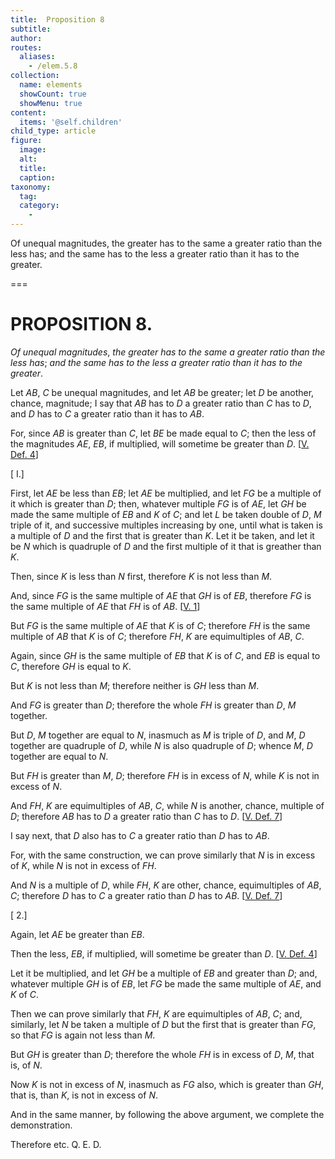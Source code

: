 ```yaml
---
title:  Proposition 8
subtitle: 
author:
routes:
  aliases:
    - /elem.5.8
collection:
  name: elements
  showCount: true
  showMenu: true
content:
  items: '@self.children'
child_type: article
figure:
  image:
  alt:
  title:
  caption:
taxonomy:
  tag:
  category:
    - 
---
```


<p><emph>Of unequal magnitudes</emph>, <emph>the greater has to the same a greater ratio than the less has</emph>; <emph>and the same has to the less a greater ratio than it has to the greater</emph>. <pb n="150"/></p>

===

<h1>PROPOSITION 8.</h1>
<p><em>Of unequal magnitudes</em>, <em>the greater has to the same a greater ratio than the less has</em>; <em>and the same has to the less a greater ratio than it has to the greater</em>. <pb n="150"/></p>

<p>Let <em>AB</em>, <em>C</em> be unequal magnitudes, and let <em>AB</em> be greater; let <em>D</em> be another, chance, magnitude; I say that <em>AB</em> has to <em>D</em> a greater ratio than <em>C</em> has to <em>D</em>, and <em>D</em> has to <em>C</em> a greater ratio than it has to <em>AB</em>. 
      </p>

<p>For, since <em>AB</em> is greater than <em>C</em>, let <em>BE</em> be made equal to <em>C</em>; then the less of the magnitudes <em>AE</em>, <em>EB</em>, if multiplied, will sometime be greater than <em>D</em>. [<a href="/elem.5.def.4">V. Def. 4</a>] </p>

<p>[<title>Case</title> I.] </p>

<p>First, let <em>AE</em> be less than <em>EB</em>; let <em>AE</em> be multiplied, and let <em>FG</em> be a multiple of it which is greater than <em>D</em>; then, whatever multiple <em>FG</em> is of <em>AE</em>, let <em>GH</em> be made the same multiple of <em>EB</em> and <em>K</em> of <em>C</em>; and let <em>L</em> be taken double of <em>D</em>, <em>M</em> triple of it, and successive multiples increasing by one, until what is taken is a multiple of <em>D</em> and the first that is greater than <em>K</em>. Let it be taken, and let it be <em>N</em> which is quadruple of <em>D</em> and the first multiple of it that is greather than <em>K</em>. </p>

<p>Then, since <em>K</em> is less than <em>N</em> first, therefore <em>K</em> is not less than <em>M</em>. </p>

<p>And, since <em>FG</em> is the same multiple of <em>AE</em> that <em>GH</em> is of <em>EB</em>, therefore <em>FG</em> is the same multiple of <em>AE</em> that <em>FH</em> is of <em>AB</em>. [<a href="/elem.5.1">V. 1</a>] </p>

<p>But <em>FG</em> is the same multiple of <em>AE</em> that <em>K</em> is of <em>C</em>; <span class="center">therefore <em>FH</em> is the same multiple of <em>AB</em> that <em>K</em> is of <em>C</em>; therefore <em>FH</em>, <em>K</em> are equimultiples of <em>AB</em>, <em>C</em>.</span>
      </p>

<p>Again, since <em>GH</em> is the same multiple of <em>EB</em> that <em>K</em> is of <em>C</em>, and <em>EB</em> is equal to <em>C</em>, <span class="center">therefore <em>GH</em> is equal to <em>K</em>.</span>
       <pb n="151"/></p>

<p>But <em>K</em> is not less than <em>M</em>; <span class="center">therefore neither is <em>GH</em> less than <em>M</em>.</span>
      </p>

<p>And <em>FG</em> is greater than <em>D</em>; therefore the whole <em>FH</em> is greater than <em>D</em>, <em>M</em> together. </p>

<p>But <em>D</em>, <em>M</em> together are equal to <em>N</em>, inasmuch as <em>M</em> is triple of <em>D</em>, and <em>M</em>, <em>D</em> together are quadruple of <em>D</em>, while <em>N</em> is also quadruple of <em>D</em>; whence <em>M</em>, <em>D</em> together are equal to <em>N</em>. </p>

<p>But <em>FH</em> is greater than <em>M</em>, <em>D</em>; <span class="center">therefore <em>FH</em> is in excess of <em>N</em>,</span> while <em>K</em> is not in excess of <em>N</em>. </p>

<p>And <em>FH</em>, <em>K</em> are equimultiples of <em>AB</em>, <em>C</em>, while <em>N</em> is another, chance, multiple of <em>D</em>; <span class="center">therefore <em>AB</em> has to <em>D</em> a greater ratio than <em>C</em> has to <em>D</em>. [<a href="/elem.5.def.7">V. Def. 7</a>]</span>
      </p>

<p>I say next, that <em>D</em> also has to <em>C</em> a greater ratio than <em>D</em> has to <em>AB</em>. </p>

<p>For, with the same construction, we can prove similarly that <em>N</em> is in excess of <em>K</em>, while <em>N</em> is not in excess of <em>FH</em>. </p>

<p>And <em>N</em> is a multiple of <em>D</em>, while <em>FH</em>, <em>K</em> are other, chance, equimultiples of <em>AB</em>, <em>C</em>; <span class="center">therefore <em>D</em> has to <em>C</em> a greater ratio than <em>D</em> has to <em>AB</em>. [<a href="/elem.5.def.7">V. Def. 7</a>]</span>
      </p>

<p>[<title>Case</title> 2.] </p>

<p>Again, let <em>AE</em> be greater than <em>EB</em>. </p>

<p>Then the less, <em>EB</em>, if multiplied, will sometime be greater than <em>D</em>. [<a href="/elem.5.def.4">V. Def. 4</a>] </p>

<p>Let it be multiplied, and let <em>GH</em> be a multiple of <em>EB</em> and greater than <em>D</em>; and, whatever multiple <em>GH</em> is of <em>EB</em>, let <em>FG</em> be made the same multiple of <em>AE</em>, and <em>K</em>
        of <em>C</em>. </p>

<p>Then we can prove similarly that <em>FH</em>, <em>K</em> are equimultiples of <em>AB</em>, <em>C</em>; and, similarly, let <em>N</em> be taken a multiple of <em>D</em> but the first that is greater than <em>FG</em>, so that <em>FG</em> is again not less than <em>M</em>. <pb n="152"/></p>

<p>But <em>GH</em> is greater than <em>D</em>; therefore the whole <em>FH</em> is in excess of <em>D</em>, <em>M</em>, that is, of <em>N</em>. </p>

<p>Now <em>K</em> is not in excess of <em>N</em>, inasmuch as <em>FG</em> also, which is greater than <em>GH</em>, that is, than <em>K</em>, is not in excess of <em>N</em>. </p>

<p>And in the same manner, by following the above argument, we complete the demonstration. </p>

<p>Therefore etc. Q. E. D.</p>
